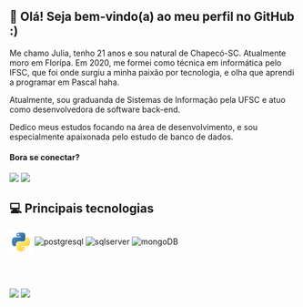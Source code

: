 <h2>👋 Olá! Seja bem-vindo(a) ao meu perfil no GitHub :) </h2>

 <p>Me chamo Julia, tenho 21 anos e sou natural de Chapecó-SC. Atualmente moro em Floripa.
 Em 2020, me formei como técnica em informática pelo IFSC, que foi onde surgiu a minha paixão por tecnologia, e olha que aprendi a programar em Pascal haha.

 Atualmente, sou graduanda de Sistemas de Informação pela UFSC e atuo como desenvolvedora de software back-end.

 Dedico meus estudos focando na área de desenvolvimento, e sou especialmente apaixonada pelo estudo de banco de dados.
</p>


<h4>Bora se conectar?</h4>
<p><a href="https://www.linkedin.com/in/julia-fernanda-werlang-5762581b9/"><img src="https://img.shields.io/badge/linkedin-%230077B5.svg?&style=for-the-badge&logo=linkedin&logoColor=white" height=25></a>
<a href = "mailto:ajulia.fernanda80@gmail.com"><img src="https://img.shields.io/badge/-Gmail-%23333?style=for-the-badge&logo=gmail&logoColor=white" target="_blank"></a> </p>

<div style="display: inline_block">
<h2>💻 Principais tecnologias</h2>
  <img align="center" alt="python" height="40" width="40" src="https://raw.githubusercontent.com/devicons/devicon/master/icons/python/python-original.svg">
  <img align="center" alt="postgresql" height="40" width="40" src="https://upload.wikimedia.org/wikipedia/commons/thumb/2/29/Postgresql_elephant.svg/1200px-Postgresql_elephant.svg.png">
  <img align="center" alt="sqlserver" height="40" width="40" src="https://www.svgrepo.com/show/303229/microsoft-sql-server-logo.svg">
  <img align="center" alt="mongoDB" height="40" width="40" src="https://www.svgrepo.com/show/354090/mongodb.svg">

</div>

<br><br>
<p>
<img height="180em" src="https://github-readme-stats.vercel.app/api?username=juufernandaw&amp;show_icons=true">
<img height="180em" src="https://github-readme-stats.vercel.app/api/top-langs/?username=juufernandaw&layout=compact"/>
</p>
